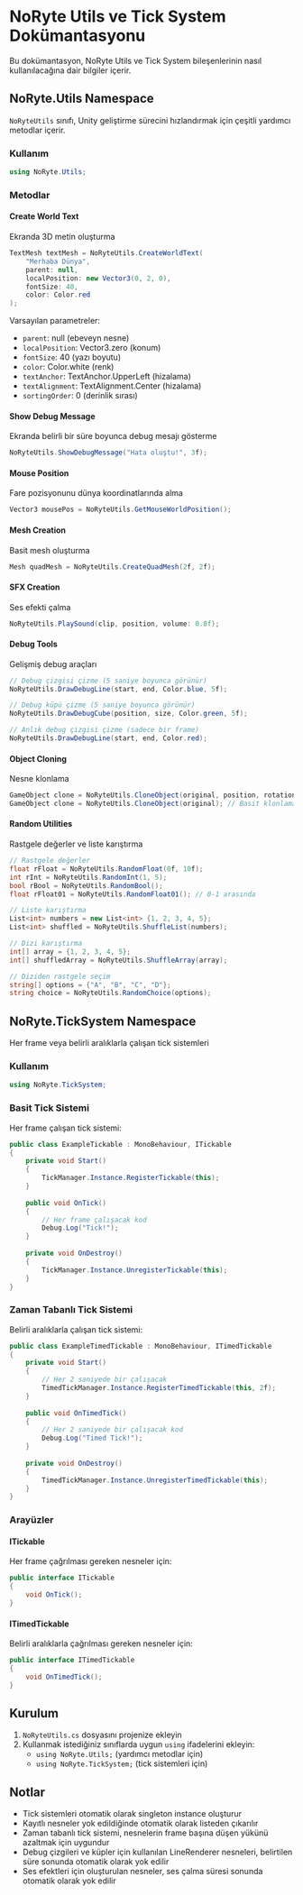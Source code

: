 # NoRyte Utils ve Tick System Dokümantasyonu

Bu dokümantasyon, NoRyte Utils ve Tick System bileşenlerinin nasıl kullanılacağına dair bilgiler içerir.

## NoRyte.Utils Namespace

`NoRyteUtils` sınıfı, Unity geliştirme sürecini hızlandırmak için çeşitli yardımcı metodlar içerir.

### Kullanım

```csharp
using NoRyte.Utils;
```

### Metodlar

#### Create World Text
Ekranda 3D metin oluşturma

```csharp
TextMesh textMesh = NoRyteUtils.CreateWorldText(
    "Merhaba Dünya",
    parent: null,
    localPosition: new Vector3(0, 2, 0),
    fontSize: 40,
    color: Color.red
);
```

Varsayılan parametreler:
- `parent`: null (ebeveyn nesne)
- `localPosition`: Vector3.zero (konum)
- `fontSize`: 40 (yazı boyutu)
- `color`: Color.white (renk)
- `textAnchor`: TextAnchor.UpperLeft (hizalama)
- `textAlignment`: TextAlignment.Center (hizalama)
- `sortingOrder`: 0 (derinlik sırası)

#### Show Debug Message
Ekranda belirli bir süre boyunca debug mesajı gösterme

```csharp
NoRyteUtils.ShowDebugMessage("Hata oluştu!", 3f);
```

#### Mouse Position
Fare pozisyonunu dünya koordinatlarında alma

```csharp
Vector3 mousePos = NoRyteUtils.GetMouseWorldPosition();
```

#### Mesh Creation
Basit mesh oluşturma

```csharp
Mesh quadMesh = NoRyteUtils.CreateQuadMesh(2f, 2f);
```

#### SFX Creation
Ses efekti çalma

```csharp
NoRyteUtils.PlaySound(clip, position, volume: 0.8f);
```

#### Debug Tools
Gelişmiş debug araçları

```csharp
// Debug çizgisi çizme (5 saniye boyunca görünür)
NoRyteUtils.DrawDebugLine(start, end, Color.blue, 5f);

// Debug küpü çizme (5 saniye boyunca görünür)
NoRyteUtils.DrawDebugCube(position, size, Color.green, 5f);

// Anlık debug çizgisi çizme (sadece bir frame)
NoRyteUtils.DrawDebugLine(start, end, Color.red);
```

#### Object Cloning
Nesne klonlama

```csharp
GameObject clone = NoRyteUtils.CloneObject(original, position, rotation);
GameObject clone = NoRyteUtils.CloneObject(original); // Basit klonlama
```

#### Random Utilities
Rastgele değerler ve liste karıştırma

```csharp
// Rastgele değerler
float rFloat = NoRyteUtils.RandomFloat(0f, 10f);
int rInt = NoRyteUtils.RandomInt(1, 5);
bool rBool = NoRyteUtils.RandomBool();
float rFloat01 = NoRyteUtils.RandomFloat01(); // 0-1 arasında

// Liste karıştırma
List<int> numbers = new List<int> {1, 2, 3, 4, 5};
List<int> shuffled = NoRyteUtils.ShuffleList(numbers);

// Dizi karıştırma
int[] array = {1, 2, 3, 4, 5};
int[] shuffledArray = NoRyteUtils.ShuffleArray(array);

// Diziden rastgele seçim
string[] options = {"A", "B", "C", "D"};
string choice = NoRyteUtils.RandomChoice(options);
```

## NoRyte.TickSystem Namespace

Her frame veya belirli aralıklarla çalışan tick sistemleri

### Kullanım

```csharp
using NoRyte.TickSystem;
```

### Basit Tick Sistemi

Her frame çalışan tick sistemi:

```csharp
public class ExampleTickable : MonoBehaviour, ITickable
{
    private void Start()
    {
        TickManager.Instance.RegisterTickable(this);
    }
    
    public void OnTick()
    {
        // Her frame çalışacak kod
        Debug.Log("Tick!");
    }
    
    private void OnDestroy()
    {
        TickManager.Instance.UnregisterTickable(this);
    }
}
```

### Zaman Tabanlı Tick Sistemi

Belirli aralıklarla çalışan tick sistemi:

```csharp
public class ExampleTimedTickable : MonoBehaviour, ITimedTickable
{
    private void Start()
    {
        // Her 2 saniyede bir çalışacak
        TimedTickManager.Instance.RegisterTimedTickable(this, 2f);
    }
    
    public void OnTimedTick()
    {
        // Her 2 saniyede bir çalışacak kod
        Debug.Log("Timed Tick!");
    }
    
    private void OnDestroy()
    {
        TimedTickManager.Instance.UnregisterTimedTickable(this);
    }
}
```

### Arayüzler

#### ITickable
Her frame çağrılması gereken nesneler için:

```csharp
public interface ITickable
{
    void OnTick();
}
```

#### ITimedTickable
Belirli aralıklarla çağrılması gereken nesneler için:

```csharp
public interface ITimedTickable
{
    void OnTimedTick();
}
```

## Kurulum

1. `NoRyteUtils.cs` dosyasını projenize ekleyin
2. Kullanmak istediğiniz sınıflarda uygun `using` ifadelerini ekleyin:
   - `using NoRyte.Utils;` (yardımcı metodlar için)
   - `using NoRyte.TickSystem;` (tick sistemleri için)

## Notlar

- Tick sistemleri otomatik olarak singleton instance oluşturur
- Kayıtlı nesneler yok edildiğinde otomatik olarak listeden çıkarılır
- Zaman tabanlı tick sistemi, nesnelerin frame başına düşen yükünü azaltmak için uygundur
- Debug çizgileri ve küpler için kullanılan LineRenderer nesneleri, belirtilen süre sonunda otomatik olarak yok edilir
- Ses efektleri için oluşturulan nesneler, ses çalma süresi sonunda otomatik olarak yok edilir